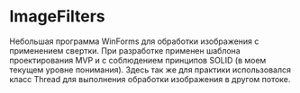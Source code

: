 # ImageFilters

Небольшая программа WinForms для обработки изображения с применением свертки.
При разработке применен шаблона проектирования MVP и с соблюдением принципов SOLID (в моем текущем уровне понимания).
Здесь так же для практики использовался класс Thread для выполнения обработки изображения в другом потоке.
